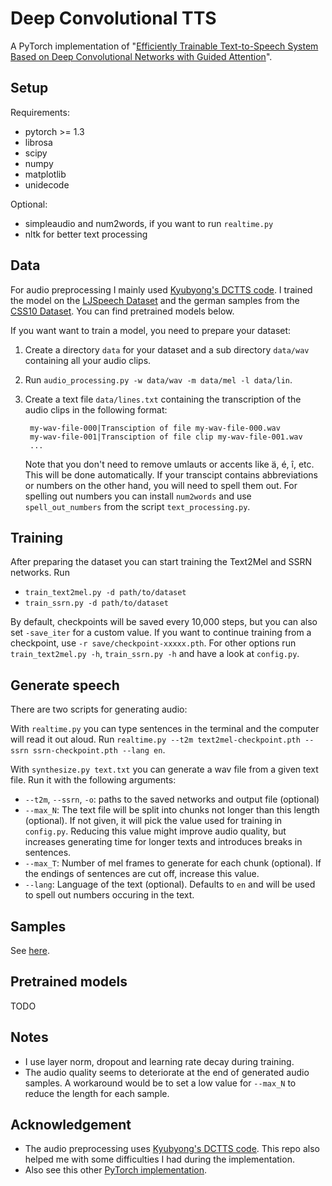 # Deep Convolutional TTS

A PyTorch implementation of "[Efficiently Trainable Text-to-Speech System Based on Deep Convolutional Networks with Guided Attention](https://arxiv.org/abs/1710.08969)".

## Setup

Requirements:
* pytorch >= 1.3
* librosa
* scipy
* numpy
* matplotlib
* unidecode

Optional:
* simpleaudio and num2words, if you want to run ``realtime.py``
* nltk for better text processing


## Data

For audio preprocessing I mainly used [Kyubyong's DCTTS code](https://github.com/Kyubyong/dc_tts). I trained the model on the [LJSpeech Dataset](https://keithito.com/LJ-Speech-Dataset/) 
and the german samples from the [CSS10 Dataset](https://github.com/Kyubyong/css10). You can find pretrained models below.

If you want want to train a model, you need to prepare your dataset:
1. Create a directory ``data`` for your dataset and a sub directory ``data/wav`` containing all your audio clips.
2. Run ``audio_processing.py -w data/wav -m data/mel -l data/lin``.
3. Create a text file ``data/lines.txt`` containing the transcription of the audio clips in the following format:

        my-wav-file-000|Transciption of file my-wav-file-000.wav
        my-wav-file-001|Transciption of file clip my-wav-file-001.wav
        ...
        
   Note that you don't need to remove umlauts or accents like ä, é, î, etc. This will be done automatically. If your transcipt 
   contains abbreviations or numbers on the other hand, you will need to spell them out. For spelling out numbers you can 
   install ``num2words`` and use ``spell_out_numbers`` from the script ``text_processing.py``.


## Training

After preparing the dataset you can start training the Text2Mel and SSRN networks. Run
* ``train_text2mel.py -d path/to/dataset``
* ``train_ssrn.py -d path/to/dataset``

By default, checkpoints will be saved every 10,000 steps, but you can also set ``-save_iter`` for a custom value.
If you want to continue training from a checkpoint, use ``-r save/checkpoint-xxxxx.pth``. 
For other options run ``train_text2mel.py -h``, ``train_ssrn.py -h`` and have a look at ``config.py``.


## Generate speech

There are two scripts for generating audio:

With ``realtime.py`` you can type sentences in the terminal and the computer will read it out aloud.
Run ``realtime.py --t2m text2mel-checkpoint.pth --ssrn ssrn-checkpoint.pth --lang en``.

With ``synthesize.py text.txt`` you can generate a wav file from a given text file. Run it with the following arguments:
* ``--t2m``, ``--ssrn``, ``-o``: paths to the saved networks and output file (optional)
* ``--max_N``: The text file will be split into chunks not longer than this length (optional). If not given, it will pick
    the value used for training in ``config.py``. Reducing this value might improve audio quality, but increases generating
    time for longer texts and introduces breaks in sentences.
* ``--max_T``: Number of mel frames to generate for each chunk (optional). If the endings of sentences are cut off, increase
    this value.  
* ``--lang``: Language of the text (optional). Defaults to ``en`` and will be used to spell out numbers occuring in the text.


## Samples
See [here](http://mark-koch.github.io/deep-convolutional-tts/index.html).



## Pretrained models

TODO


## Notes

* I use layer norm, dropout and learning rate decay during training.
* The audio quality seems to deteriorate at the end of generated audio samples. A workaround would be to set a low value
    for ``--max_N`` to reduce the length for each sample.


## Acknowledgement

* The audio preprocessing uses [Kyubyong's DCTTS code](https://github.com/Kyubyong/dc_tts). This repo also helped me with
    some difficulties I had during the implementation.
* Also see this other [PyTorch implementation](https://github.com/chaiyujin/dctts-pytorch).







